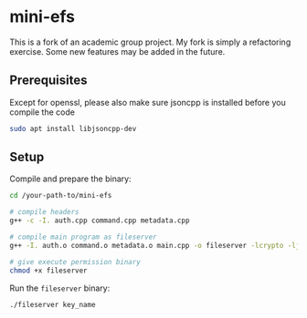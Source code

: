 # mini-efs
This is a fork of an academic group project. My fork is simply a refactoring exercise. Some new features may be added in the future.

## Prerequisites

Except for openssl, please also make sure jsoncpp is installed before you compile the code
```bash
sudo apt install libjsoncpp-dev
```

## Setup
Compile and prepare the binary:

```bash
cd /your-path-to/mini-efs

# compile headers
g++ -c -I. auth.cpp command.cpp metadata.cpp

# compile main program as fileserver
g++ -I. auth.o command.o metadata.o main.cpp -o fileserver -lcrypto -ljsoncpp

# give execute permission binary
chmod +x fileserver
```

Run the `fileserver` binary:

```bash
./fileserver key_name
```